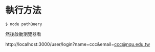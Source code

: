 # 執行方法

```
$ node pathQuery
```

然後啟動瀏覽器看 

http://localhost:3000/user/login?name=ccc&email=ccc@nqu.edu.tw
